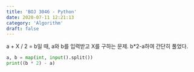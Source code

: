 ```yaml
---
title: 'BOJ 3046 - Python'
date: 2020-07-11 12:21:13
category: 'Algorithm'
draft: false
---
```

a + X / 2 = b일 때, a와 b를 입력받고 X를 구하는 문제. b*2-a하여 간단히 풀었다.
```python
a, b = map(int, input().split())
print((b * 2) - a)

```